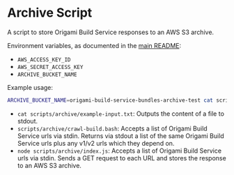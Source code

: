 # Archive Script

A script to store Origami Build Service responses to an AWS S3 archive.

Environment variables, as documented in the [main README](../../README.md):
- `AWS_ACCESS_KEY_ID`
- `AWS_SECRET_ACCESS_KEY`
- `ARCHIVE_BUCKET_NAME`

Example usage:
```bash
ARCHIVE_BUCKET_NAME=origami-build-service-bundles-archive-test cat scripts/archive/example-input.txt | scripts/archive/crawl-build.bash | node scripts/archive/index.js
```

- `cat scripts/archive/example-input.txt`: Outputs the content of a file to stdout.
- `scripts/archive/crawl-build.bash`: Accepts a list of Origami Build Service urls via stdin. Returns via stdout a list of the same Origami Build Service urls plus any v1/v2 urls which they depend on.
- `node scripts/archive/index.js`: Accepts a list of Origami Build Service urls via stdin. Sends a GET request to each URL and stores the response to an AWS S3 archive.
